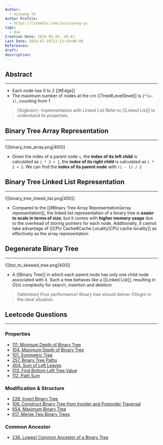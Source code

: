 ```yaml
---
Author:
  - Xinyang YU
Author Profile:
  - https://linkedin.com/in/xinyang-yu
tags:
  - dsa
Creation Date: 2024-03-26, 10:42
Last Date: 2024-07-19T12:13:43+08:00
References: 
draft: 
description: 
---
```

## Abstract
---
- Each node has $0$ to $2$ [[#Edge]]
- The maximum number of nodes at the `nth` [[Tree#Level|level]] is `2^(n-1)`, counting from $1$

>[!bigbrain]- Implementation with Linked List
> Refer to [[Linked List]] to understand its properties.
>



## Binary Tree Array Representation
---

 ![[binary_tree_array.png|400]]
- Given the index of a parent node `i`, the **index of its left child** is calculated as `i * 2 + 1`, the **index of its right child** is calculated as `i * 2 + 2`. We can find the **index of its parent node** with `(i - 1) / 2`

## Binary Tree Linked List Representation
---
 ![[binary_tree_linked_list.png|400]]
- Compared to the [[#Binary Tree Array Representation|array representation]], the linked list representation of a binary tree is **easier to scale in terms of size**, but it comes with **higher memory usage** due to the overhead of storing pointers for each node. Additionally, it cannot take advantage of [[CPU Cache#Cache Locality|CPU cache locality]] as effectively as the array representation
## Degenerate Binary Tree
---
![[bst_to_skewed_tree.png|400]]

- A [[Binary Tree]] in which each parent node has only one child node associated with it. Such a tree behaves like a [[Linked List]], resulting in $O(n)$ complexity for search, insertion and deletion

>[!attention] Poor performance!
> Binary tree should deliver $O(logn)$ in the ideal situation.

## Leetcode Questions
---
### Properties 
- [111. Minimum Depth of Binary Tree](https://leetcode.cn/problems/minimum-depth-of-binary-tree/)
- [104. Maximum Depth of Binary Tree](https://leetcode.cn/problems/maximum-depth-of-binary-tree/)
- [101. Symmetric Tree](https://leetcode.cn/problems/symmetric-tree/)
- [257. Binary Tree Paths](https://leetcode.cn/problems/binary-tree-paths/)
- [404. Sum of Left Leaves](https://leetcode.cn/problems/sum-of-left-leaves/)
- [513. Find Bottom Left Tree Value](https://leetcode.cn/problems/find-bottom-left-tree-value/description/)
- [112. Path Sum](https://leetcode.cn/problems/path-sum/)
### Modification & Structure
- [226. Invert Binary Tree](https://leetcode.cn/problems/invert-binary-tree/)
- [106. Construct Binary Tree from Inorder and Postorder Traversal](https://leetcode.cn/problems/construct-binary-tree-from-inorder-and-postorder-traversal/description/)
- [654. Maximum Binary Tree](https://leetcode.cn/problems/maximum-binary-tree/description/)
- [617. Merge Two Binary Trees](https://leetcode.cn/problems/merge-two-binary-trees/)
### Common Ancestor
- [236. Lowest Common Ancestor of a Binary Tree](https://leetcode.cn/problems/lowest-common-ancestor-of-a-binary-tree/) 